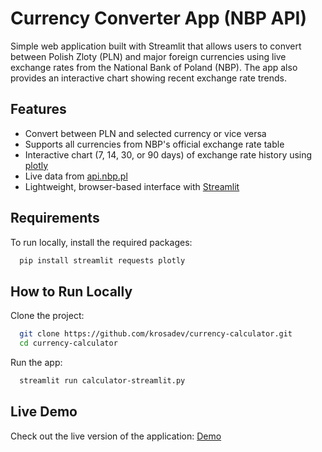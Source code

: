 
# Currency Converter App (NBP API)
Simple web application built with Streamlit that allows users to convert between Polish Zloty (PLN) and major foreign currencies using live exchange rates from the National Bank of Poland (NBP). The app also provides an interactive chart showing recent exchange rate trends.


## Features

- Convert between PLN and selected currency or vice versa
- Supports all currencies from NBP's official exchange rate table
- Interactive chart (7, 14, 30, or 90 days) of exchange rate history using [plotly](https://github.com/plotly/plotly.py)
- Live data from [api.nbp.pl](http://api.nbp.pl)
- Lightweight, browser-based interface with [Streamlit](https://github.com/streamlit/streamlit)


## Requirements

To run locally, install the required packages:

```bash
  pip install streamlit requests plotly
```


## How to Run Locally

Clone the project:

```bash
  git clone https://github.com/krosadev/currency-calculator.git
  cd currency-calculator
```

Run the app:

```bash
  streamlit run calculator-streamlit.py
```


## Live Demo

Check out the live version of the application: [Demo](https://currency-calculator-kzfzenijvvuqup5pjd4bdu.streamlit.app/)

